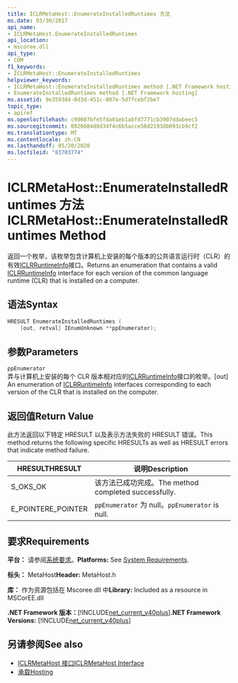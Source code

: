 ```yaml
---
title: ICLRMetaHost::EnumerateInstalledRuntimes 方法
ms.date: 03/30/2017
api_name:
- ICLRMetaHost.EnumerateInstalledRuntimes
api_location:
- mscoree.dll
api_type:
- COM
f1_keywords:
- ICLRMetaHost::EnumerateInstalledRuntimes
helpviewer_keywords:
- ICLRMetaHost::EnumerateInstalledRuntimes method [.NET Framework hosting]
- EnumerateInstalledRuntimes method [.NET Framework hosting]
ms.assetid: 9e359384-0d3d-451c-807e-5d7fcebf2be7
topic_type:
- apiref
ms.openlocfilehash: c99607bfe5fda01eb1abfd7771cb3907ddabeec5
ms.sourcegitcommit: 0926684d8d34f4c6b5acce58d2193db093cb9cf2
ms.translationtype: MT
ms.contentlocale: zh-CN
ms.lasthandoff: 05/20/2020
ms.locfileid: "83703774"
---
```

# <a name="iclrmetahostenumerateinstalledruntimes-method"></a><span data-ttu-id="288dc-102">ICLRMetaHost::EnumerateInstalledRuntimes 方法</span><span class="sxs-lookup"><span data-stu-id="288dc-102">ICLRMetaHost::EnumerateInstalledRuntimes Method</span></span>
<span data-ttu-id="288dc-103">返回一个枚举，该枚举包含计算机上安装的每个版本的公共语言运行时（CLR）的有效[ICLRRuntimeInfo](iclrruntimeinfo-interface.md)接口。</span><span class="sxs-lookup"><span data-stu-id="288dc-103">Returns an enumeration that contains a valid [ICLRRuntimeInfo](iclrruntimeinfo-interface.md) interface for each version of the common language runtime (CLR) that is installed on a computer.</span></span>  
  
## <a name="syntax"></a><span data-ttu-id="288dc-104">语法</span><span class="sxs-lookup"><span data-stu-id="288dc-104">Syntax</span></span>  
  
```cpp  
HRESULT EnumerateInstalledRuntimes (  
    [out, retval] IEnumUnknown **ppEnumerator);  
```  
  
## <a name="parameters"></a><span data-ttu-id="288dc-105">参数</span><span class="sxs-lookup"><span data-stu-id="288dc-105">Parameters</span></span>  
 `ppEnumerator`  
 <span data-ttu-id="288dc-106">弄与计算机上安装的每个 CLR 版本相对应的[ICLRRuntimeInfo](iclrruntimeinfo-interface.md)接口的枚举。</span><span class="sxs-lookup"><span data-stu-id="288dc-106">[out] An enumeration of [ICLRRuntimeInfo](iclrruntimeinfo-interface.md) interfaces corresponding to each version of the CLR that is installed on the computer.</span></span>  
  
## <a name="return-value"></a><span data-ttu-id="288dc-107">返回值</span><span class="sxs-lookup"><span data-stu-id="288dc-107">Return Value</span></span>  
 <span data-ttu-id="288dc-108">此方法返回以下特定 HRESULT 以及表示方法失败的 HRESULT 错误。</span><span class="sxs-lookup"><span data-stu-id="288dc-108">This method returns the following specific HRESULTs as well as HRESULT errors that indicate method failure.</span></span>  
  
|<span data-ttu-id="288dc-109">HRESULT</span><span class="sxs-lookup"><span data-stu-id="288dc-109">HRESULT</span></span>|<span data-ttu-id="288dc-110">说明</span><span class="sxs-lookup"><span data-stu-id="288dc-110">Description</span></span>|  
|-------------|-----------------|  
|<span data-ttu-id="288dc-111">S_OK</span><span class="sxs-lookup"><span data-stu-id="288dc-111">S_OK</span></span>|<span data-ttu-id="288dc-112">该方法已成功完成。</span><span class="sxs-lookup"><span data-stu-id="288dc-112">The method completed successfully.</span></span>|  
|<span data-ttu-id="288dc-113">E_POINTER</span><span class="sxs-lookup"><span data-stu-id="288dc-113">E_POINTER</span></span>|<span data-ttu-id="288dc-114">`ppEnumerator` 为 null。</span><span class="sxs-lookup"><span data-stu-id="288dc-114">`ppEnumerator` is null.</span></span>|  
  
## <a name="requirements"></a><span data-ttu-id="288dc-115">要求</span><span class="sxs-lookup"><span data-stu-id="288dc-115">Requirements</span></span>  
 <span data-ttu-id="288dc-116">**平台：** 请参阅[系统要求](../../get-started/system-requirements.md)。</span><span class="sxs-lookup"><span data-stu-id="288dc-116">**Platforms:** See [System Requirements](../../get-started/system-requirements.md).</span></span>  
  
 <span data-ttu-id="288dc-117">**标头：** MetaHost</span><span class="sxs-lookup"><span data-stu-id="288dc-117">**Header:** MetaHost.h</span></span>  
  
 <span data-ttu-id="288dc-118">**库：** 作为资源包括在 Mscoree.dll 中</span><span class="sxs-lookup"><span data-stu-id="288dc-118">**Library:** Included as a resource in MSCorEE.dll</span></span>  
  
 <span data-ttu-id="288dc-119">**.NET Framework 版本：**[!INCLUDE[net_current_v40plus](../../../../includes/net-current-v40plus-md.md)]</span><span class="sxs-lookup"><span data-stu-id="288dc-119">**.NET Framework Versions:** [!INCLUDE[net_current_v40plus](../../../../includes/net-current-v40plus-md.md)]</span></span>  
  
## <a name="see-also"></a><span data-ttu-id="288dc-120">另请参阅</span><span class="sxs-lookup"><span data-stu-id="288dc-120">See also</span></span>

- [<span data-ttu-id="288dc-121">ICLRMetaHost 接口</span><span class="sxs-lookup"><span data-stu-id="288dc-121">ICLRMetaHost Interface</span></span>](iclrmetahost-interface.md)
- [<span data-ttu-id="288dc-122">承载</span><span class="sxs-lookup"><span data-stu-id="288dc-122">Hosting</span></span>](index.md)
